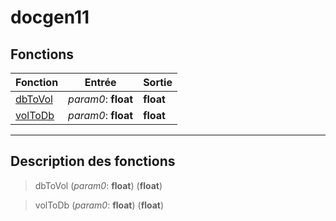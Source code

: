 # docgen11

## Fonctions
|Fonction|Entrée|Sortie|
|-|-|-|
|[dbToVol](#func_0)|*param0*: **float**|**float**|
|[volToDb](#func_1)|*param0*: **float**|**float**|


***
## Description des fonctions

<a id="func_0"></a>
> dbToVol (*param0*: **float**) (**float**)

<a id="func_1"></a>
> volToDb (*param0*: **float**) (**float**)

